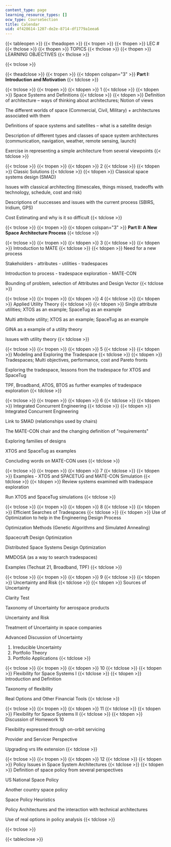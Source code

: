 ```yaml
---
content_type: page
learning_resource_types: []
ocw_type: CourseSection
title: Calendar
uid: 4f428614-1207-de2e-8714-df1779a1eea6
---
```


{{< tableopen >}}
{{< theadopen >}}
{{< tropen >}}
{{< thopen >}}
LEC #
{{< thclose >}}
{{< thopen >}}
TOPICS
{{< thclose >}}
{{< thopen >}}
LEARNING OBJECTIVES
{{< thclose >}}

{{< trclose >}}

{{< theadclose >}}
{{< tropen >}}
{{< tdopen colspan="3" >}}
**Part I: Introduction and Motivation**
{{< tdclose >}}

{{< trclose >}}
{{< tropen >}}
{{< tdopen >}}
1
{{< tdclose >}}
{{< tdopen >}}
Space Systems and Definitions
{{< tdclose >}}
{{< tdopen >}}
Definition of architecture – ways of thinking about architectures; Notion of views  
  
The different worlds of space (Commercial, Civil, Military) + architectures associated with them  
  
Definitions of space systems and satellites – what is a satellite design  
  
Description of different types and classes of space system architectures (communication, navigation, weather, remote sensing, launch)  
  
Exercise in representing a simple architecture from several viewpoints
{{< tdclose >}}

{{< trclose >}}
{{< tropen >}}
{{< tdopen >}}
2
{{< tdclose >}}
{{< tdopen >}}
Classic Solutions
{{< tdclose >}}
{{< tdopen >}}
Classical space systems design (SMAD)  
  
Issues with classical architecting (timescales, things missed, tradeoffs with technology, schedule, cost and risk)  
  
Descriptions of successes and issues with the current process (SBIRS, Iridium, GPS)  
  
Cost Estimating and why is it so difficult
{{< tdclose >}}

{{< trclose >}}
{{< tropen >}}
{{< tdopen colspan="3" >}}
**Part II: A New Space Architecture Process**
{{< tdclose >}}

{{< trclose >}}
{{< tropen >}}
{{< tdopen >}}
3
{{< tdclose >}}
{{< tdopen >}}
Introduction to MATE
{{< tdclose >}}
{{< tdopen >}}
Need for a new process  
  
Stakeholders - attributes - utilities - tradespaces  
  
Introduction to process - tradespace exploration - MATE-CON  
  
Bounding of problem, selection of Attributes and Design Vector
{{< tdclose >}}

{{< trclose >}}
{{< tropen >}}
{{< tdopen >}}
4
{{< tdclose >}}
{{< tdopen >}}
Applied Utility Theory
{{< tdclose >}}
{{< tdopen >}}
Single attribute utilities; XTOS as an example; SpaceTug as an example  
  
Multi attribute utility; XTOS as an example; SpaceTug as an example  
  
GINA as a example of a utility theory  
  
Issues with utility theory
{{< tdclose >}}

{{< trclose >}}
{{< tropen >}}
{{< tdopen >}}
5
{{< tdclose >}}
{{< tdopen >}}
Modeling and Exploring the Tradespace
{{< tdclose >}}
{{< tdopen >}}
Tradespaces; Multi objectives, performance, cost and Pareto fronts  
  
Exploring the tradespace, lessons from the tradespace for XTOS and SpaceTug  
  
TPF, Broadband, ATOS, BTOS as further examples of tradespace exploration
{{< tdclose >}}

{{< trclose >}}
{{< tropen >}}
{{< tdopen >}}
6
{{< tdclose >}}
{{< tdopen >}}
Integrated Concurrent Engineering
{{< tdclose >}}
{{< tdopen >}}
Integrated Concurrent Engineering  
  
Link to SMAD (relationships used by chairs)  
  
The MATE-CON chair and the changing definition of "requirements"  
  
Exploring families of designs  
  
XTOS and SpaceTug as examples  
  
Concluding words on MATE-CON uses
{{< tdclose >}}

{{< trclose >}}
{{< tropen >}}
{{< tdopen >}}
7
{{< tdclose >}}
{{< tdopen >}}
Examples - XTOS and SPACETUG and MATE-CON Simulation
{{< tdclose >}}
{{< tdopen >}}
Review systems examined with tradespace exploration  
  
Run XTOS and SpaceTug simulations
{{< tdclose >}}

{{< trclose >}}
{{< tropen >}}
{{< tdopen >}}
8
{{< tdclose >}}
{{< tdopen >}}
Efficient Searches of Tradespaces
{{< tdclose >}}
{{< tdopen >}}
Use of Optimization to help in the Engineering Design Process  
  
Optimization Methods (Genetic Algorithms and Simulated Annealing)  
  
Spacecraft Design Optimization  
  
Distributed Space Systems Design Optimization  
  
MMDOSA (as a way to search tradespaces)  
  
Examples (Techsat 21, Broadband, TPF)
{{< tdclose >}}

{{< trclose >}}
{{< tropen >}}
{{< tdopen >}}
9
{{< tdclose >}}
{{< tdopen >}}
Uncertainty and Risk
{{< tdclose >}}
{{< tdopen >}}
Sources of Uncertainty  
  
Clarity Test  
  
Taxonomy of Uncertainty for aerospace products  
  
Uncertainty and Risk  
  
Treatment of Uncertainty in space companies  
  
Advanced Discussion of Uncertainty  
1) Irreducible Uncertainty  
2) Portfolio Theory  
3) Portfolio Applications
{{< tdclose >}}

{{< trclose >}}
{{< tropen >}}
{{< tdopen >}}
10
{{< tdclose >}}
{{< tdopen >}}
Flexibility for Space Systems I
{{< tdclose >}}
{{< tdopen >}}
Introduction and Definition  
  
Taxonomy of flexibility  
  
Real Options and Other Financial Tools
{{< tdclose >}}

{{< trclose >}}
{{< tropen >}}
{{< tdopen >}}
11
{{< tdclose >}}
{{< tdopen >}}
Flexibility for Space Systems II
{{< tdclose >}}
{{< tdopen >}}
Discussion of Homework 10  
  
Flexibility expressed through on-orbit servicing  
  
Provider and Servicer Perspective  
  
Upgrading vrs life extension
{{< tdclose >}}

{{< trclose >}}
{{< tropen >}}
{{< tdopen >}}
12
{{< tdclose >}}
{{< tdopen >}}
Policy Issues in Space System Architectures
{{< tdclose >}}
{{< tdopen >}}
Definition of space policy from several perspectives  
  
US National Space Policy  
  
Another country space policy  
  
Space Policy Heuristics  
  
Policy Architectures and the interaction with technical architectures  
  
Use of real options in policy analysis
{{< tdclose >}}

{{< trclose >}}

{{< tableclose >}}